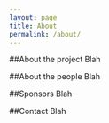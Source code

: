 ```yaml
---
layout: page
title: About
permalink: /about/
---
```

##About the project
Blah

##About the people
Blah

##Sponsors
Blah

##Contact
Blah
